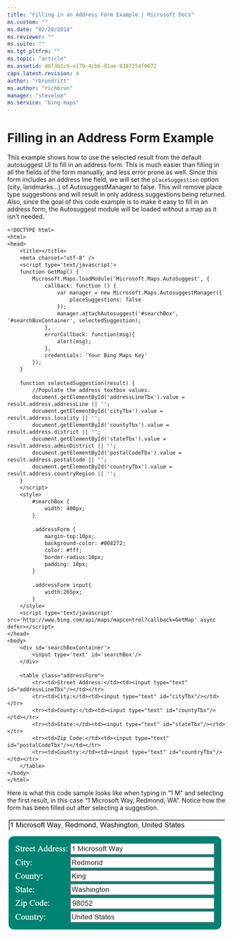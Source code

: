 ```yaml
---
title: "Filling in an Address Form Example | Microsoft Docs"
ms.custom: ""
ms.date: "02/28/2018"
ms.reviewer: ""
ms.suite: ""
ms.tgt_pltfrm: ""
ms.topic: "article"
ms.assetid: d0f3b1c9-e179-4cb6-91ae-8387254f0672
caps.latest.revision: 4
author: "rbrundritt"
ms.author: "richbrun"
manager: "stevelom"
ms.service: "bing-maps"
---
```

# Filling in an Address Form Example
This example shows how to use the selected result from the default autosuggest UI to fill in an address form. This is much easier than filling in all the fields of the form manually, and less error prone as well. Since this form includes an address line field, we will set the `placeSuggestion` option (city, landmarks…) of AutosuggestManager to false. This will remove place type suggestions and will result in only address suggestions being returned. Also, since the goal of this code example is to make it easy to fill in an address form, the Autosuggest module will be loaded without a map as it isn’t needed.

```
<!DOCTYPE html>
<html>
<head>
    <title></title>
    <meta charset="utf-8" />
	<script type='text/javascript'>
    function GetMap() {
        Microsoft.Maps.loadModule('Microsoft.Maps.AutoSuggest', {
            callback: function () {
                var manager = new Microsoft.Maps.AutosuggestManager({
                    placeSuggestions: false
                });
                manager.attachAutosuggest('#searchBox', '#searchBoxContainer', selectedSuggestion);
            },
            errorCallback: function(msg){
                alert(msg);
            },
            credentials: 'Your Bing Maps Key' 
        });
    }

    function selectedSuggestion(result) {
        //Populate the address textbox values.
        document.getElementById('addressLineTbx').value = result.address.addressLine || '';
        document.getElementById('cityTbx').value = result.address.locality || '';
        document.getElementById('countyTbx').value = result.address.district || '';
        document.getElementById('stateTbx').value = result.address.adminDistrict || '';
        document.getElementById('postalCodeTbx').value = result.address.postalCode || '';
        document.getElementById('countryTbx').value = result.address.countryRegion || '';
    }
    </script>
    <style>
        #searchBox {
            width: 400px;
        }
        
        .addressForm {
            margin-top:10px;
            background-color: #008272;
            color: #fff;
            border-radius:10px;
            padding: 10px;
        }

        .addressForm input{
            width:265px;
        }
    </style>
    <script type='text/javascript' src='http://www.bing.com/api/maps/mapcontrol?callback=GetMap' async defer></script>
</head>
<body>
    <div id='searchBoxContainer'>
        <input type='text' id='searchBox'/>
    </div>

    <table class="addressForm">
        <tr><td>Street Address:</td><td><input type="text" id="addressLineTbx"/></td></tr>
        <tr><td>City:</td><td><input type="text" id="cityTbx"/></td></tr>
        <tr><td>County:</td><td><input type="text" id="countyTbx"/></td></tr>
        <tr><td>State:</td><td><input type="text" id="stateTbx"/></td></tr>
        <tr><td>Zip Code:</td><td><input type="text" id="postalCodeTbx"/></td></tr>
        <tr><td>Country:</td><td><input type="text" id="countryTbx"/></td></tr>
    </table>
</body>
</html>
```

Here is what this code sample looks like when typing in “1 M” and selecting the first result, in this case “1 Microsoft Way, Redmond, WA”. Notice how the form has been filled out after selecting a suggestion. 
 
![Filling in an Address Form Example](../../media/bmv8-autosuggestaddressform.png)